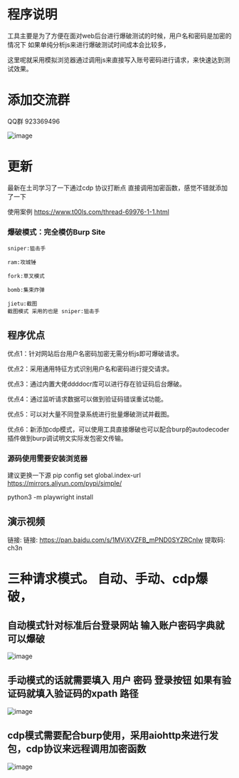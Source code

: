# 程序说明

工具主要是为了方便在面对web后台进行爆破测试的时候，用户名和密码是加密的情况下
如果单纯分析js来进行爆破测试时间成本会比较多，

这里呢就采用模拟浏览器通过调用js来直接写入账号密码进行请求，来快速达到测试效果。

# 添加交流群

QQ群 923369496


![image](https://github.com/gubeihc/blasting/blob/main/image/qq.pic.jpg)



# 更新


最新在土司学习了一下通过cdp 协议打断点 直接调用加密函数，感觉不错就添加了一下

使用案例
https://www.t00ls.com/thread-69976-1-1.html

### 爆破模式：完全模仿Burp Site

```
sniper:狙击手
```

```
ram:攻城锤
```

```
fork:草叉模式
```

```
bomb:集束炸弹
```

```
jietu:截图
截图模式 采用的也是 sniper:狙击手
```

## 程序优点

优点1：针对网站后台用户名密码加密无需分析js即可爆破请求。

优点2：采用通用特征方式识别用户名和密码进行提交请求。

优点3：通过内置大佬ddddocr库可以进行存在验证码后台爆破。

优点4：通过监听请求数据可以做到验证码错误重试功能。

优点5：可以对大量不同登录系统进行批量爆破测试并截图。

优点6：新添加cdp模式，可以使用工具直接爆破也可以配合burp的autodecoder插件做到burp调试明文实际发包密文传输。





### 源码使用需要安装浏览器

建议更换一下源
pip config set global.index-url https://mirrors.aliyun.com/pypi/simple/

python3 -m playwright install

## 演示视频
链接: 链接: https://pan.baidu.com/s/1MVjXVZFB_mPND0SYZRCnIw 提取码: ch3n



# 三种请求模式。 自动、手动、cdp爆破，

## 自动模式针对标准后台登录网站 输入账户密码字典就可以爆破

![image](https://github.com/gubeihc/blasting/blob/main/image/zd.png)


## 手动模式的话就需要填入 用户 密码 登录按钮 如果有验证码就填入验证码的xpath 路径  
![image](https://github.com/gubeihc/blasting/blob/main/image/sd.png)

## cdp模式需要配合burp使用，采用aiohttp来进行发包，cdp协议来远程调用加密函数

![image](https://github.com/gubeihc/blasting/blob/main/image/cdp.png)

